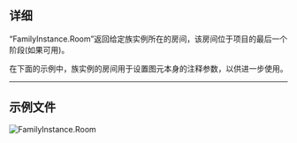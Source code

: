 ## 详细
“FamilyInstance.Room”返回给定族实例所在的房间，该房间位于项目的最后一个阶段(如果可用)。

在下面的示例中，族实例的房间用于设置图元本身的注释参数，以供进一步使用。
___
## 示例文件

![FamilyInstance.Room](./Revit.Elements.FamilyInstance.Room_img.jpg)
